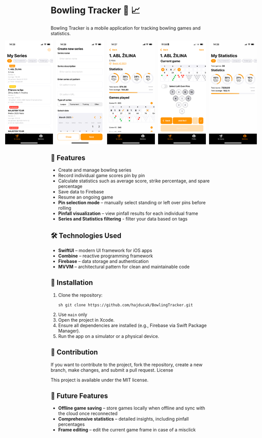 # Bowling Tracker 🎳 📈

Bowling Tracker is a mobile application for tracking bowling games and statistics.

<div style="display: flex; justify-content: center; gap: 10px;">
    <img src="SportTracker/BowlingTracker/Assets.xcassets/Screenshots/screenshot2.imageset/screenshot2.png" width="150">
    <img src="SportTracker/BowlingTracker/Assets.xcassets/Screenshots/screenshot4.imageset/screenshot4.png" width="150">
    <img src="SportTracker/BowlingTracker/Assets.xcassets/Screenshots/screenshot1.imageset/screenshot1.png" width="150">
    <img src="SportTracker/BowlingTracker/Assets.xcassets/Screenshots/screenshot3.imageset/screenshot3.png" width="150">
    <img src="SportTracker/BowlingTracker/Assets.xcassets/Screenshots/screenshot5.imageset/screenshot5.png" width="150">
</div>

## 🚀 Features
- Create and manage bowling series
- Record individual game scores pin by pin
- Calculate statistics such as average score, strike percentage, and spare percentage
- Save data to Firebase
- Resume an ongoing game
- **Pin selection mode** – manually select standing or left over pins before rolling
- **Pinfall visualization** – view pinfall results for each individual frame  
- **Series and Statistics filtering** - filter your data based on tags

## 🛠️ Technologies Used
- **SwiftUI** – modern UI framework for iOS apps
- **Combine** – reactive programming framework
- **Firebase** – data storage and authentication
- **MVVM** – architectural pattern for clean and maintainable code

## 🔧 Installation
1. Clone the repository:
   ```
   sh git clone https://github.com/hajducak/BowlingTracker.git
   ```
2. Use `main` only 
3. Open the project in Xcode.
4. Ensure all dependencies are installed (e.g., Firebase via Swift Package Manager).
5. Run the app on a simulator or a physical device.

## 🪪 Contribution

If you want to contribute to the project, fork the repository, create a new branch, make changes, and submit a pull request.
License

This project is available under the MIT license.

## 🔮 Future Features
- **Offline game saving** – store games locally when offline and sync with the cloud once reconnected  
- **Comprehensive statistics** – detailed insights, including pinfall percentages  
- **Frame editing** – edit the current game frame in case of a misclick  
